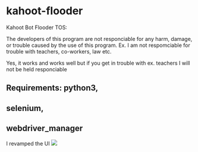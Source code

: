 # kahoot-flooder
Kahoot Bot Flooder TOS:

The developers of this program are not responciable for any harm, damage, or trouble caused by the use of this program.
Ex. I am not respomciable for trouble with teachers, co-workers, law etc.

Yes, it works and works well but if you get in trouble with ex. teachers I will not be held responciable

Requirements:
python3,
-
selenium,
-
webdriver_manager
-

I revamped the UI
![](https://i.ibb.co/1m1MPh0/Screenshot-2021-06-17-215330.jpg)
